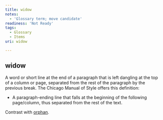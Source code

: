 ```yaml
---
title: widow
notes:
  - 'Glossary term; move candidate'
readiness: 'Not Ready'
tags:
  - Glossary
  - Items
uri: widow

---
```

## <span>widow</span>

A word or short line at the end of a paragraph that is left dangling at the top of a column or page, separated from the rest of the paragraph by the previous break. The Chicago Manual of Style offers this definition:

-   A paragraph-ending line that falls at the beginning of the following page/column, thus separated from the rest of the text.

Contrast with [orphan](/orphan).

